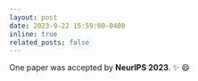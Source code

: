 ```yaml
---
layout: post
date: 2023-9-22 15:59:00-0400
inline: true
related_posts: false
---
```


One paper was accepted by **NeurIPS 2023**.  :sparkles: :smile:
